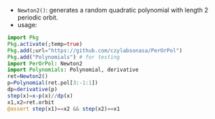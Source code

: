 * `Newton2()`: generates a random quadratic polynomial with length 2 periodic orbit.
* usage:
```julia
import Pkg
Pkg.activate(;temp=true)
Pkg.add(;url="https://github.com/czylabsonasa/PerOrPol")
Pkg.add("Polynomials") # for testing
import PerOrPol: Newton2
import Polynomials: Polynomial, derivative
ret=Newton2()
p=Polynomial(ret.pol[3:-1:1])
dp=derivative(p)
step(x)=x-p(x)//dp(x)
x1,x2=ret.orbit
@assert step(x1)==x2 && step(x2)==x1
```
  
